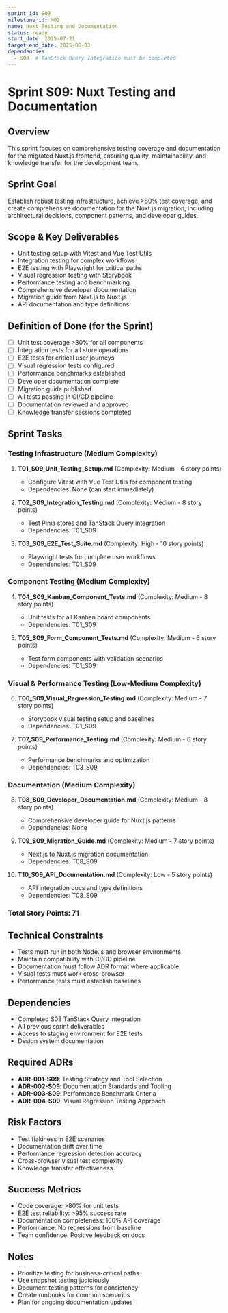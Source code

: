 ```yaml
---
sprint_id: S09
milestone_id: M02
name: Nuxt Testing and Documentation
status: ready
start_date: 2025-07-21
target_end_date: 2025-08-03
dependencies:
  - S08  # TanStack Query Integration must be completed
---
```


# Sprint S09: Nuxt Testing and Documentation

## Overview

This sprint focuses on comprehensive testing coverage and documentation for the migrated Nuxt.js frontend, ensuring quality, maintainability, and knowledge transfer for the development team.

## Sprint Goal

Establish robust testing infrastructure, achieve >80% test coverage, and create comprehensive documentation for the Nuxt.js migration, including architectural decisions, component patterns, and developer guides.

## Scope & Key Deliverables

- Unit testing setup with Vitest and Vue Test Utils
- Integration testing for complex workflows
- E2E testing with Playwright for critical paths
- Visual regression testing with Storybook
- Performance testing and benchmarking
- Comprehensive developer documentation
- Migration guide from Next.js to Nuxt.js
- API documentation and type definitions

## Definition of Done (for the Sprint)

- [ ] Unit test coverage >80% for all components
- [ ] Integration tests for all store operations
- [ ] E2E tests for critical user journeys
- [ ] Visual regression tests configured
- [ ] Performance benchmarks established
- [ ] Developer documentation complete
- [ ] Migration guide published
- [ ] All tests passing in CI/CD pipeline
- [ ] Documentation reviewed and approved
- [ ] Knowledge transfer sessions completed

## Sprint Tasks

### Testing Infrastructure (Medium Complexity)
1. **T01_S09_Unit_Testing_Setup.md** (Complexity: Medium - 6 story points)
   - Configure Vitest with Vue Test Utils for component testing
   - Dependencies: None (can start immediately)

2. **T02_S09_Integration_Testing.md** (Complexity: Medium - 8 story points)
   - Test Pinia stores and TanStack Query integration
   - Dependencies: T01_S09

3. **T03_S09_E2E_Test_Suite.md** (Complexity: High - 10 story points)
   - Playwright tests for complete user workflows
   - Dependencies: T01_S09

### Component Testing (Medium Complexity)
4. **T04_S09_Kanban_Component_Tests.md** (Complexity: Medium - 8 story points)
   - Unit tests for all Kanban board components
   - Dependencies: T01_S09

5. **T05_S09_Form_Component_Tests.md** (Complexity: Medium - 6 story points)
   - Test form components with validation scenarios
   - Dependencies: T01_S09

### Visual & Performance Testing (Low-Medium Complexity)
6. **T06_S09_Visual_Regression_Testing.md** (Complexity: Medium - 7 story points)
   - Storybook visual testing setup and baselines
   - Dependencies: T01_S09

7. **T07_S09_Performance_Testing.md** (Complexity: Medium - 6 story points)
   - Performance benchmarks and optimization
   - Dependencies: T03_S09

### Documentation (Medium Complexity)
8. **T08_S09_Developer_Documentation.md** (Complexity: Medium - 8 story points)
   - Comprehensive developer guide for Nuxt.js patterns
   - Dependencies: None

9. **T09_S09_Migration_Guide.md** (Complexity: Medium - 7 story points)
   - Next.js to Nuxt.js migration documentation
   - Dependencies: T08_S09

10. **T10_S09_API_Documentation.md** (Complexity: Low - 5 story points)
    - API integration docs and type definitions
    - Dependencies: T08_S09

### Total Story Points: 71

## Technical Constraints

- Tests must run in both Node.js and browser environments
- Maintain compatibility with CI/CD pipeline
- Documentation must follow ADR format where applicable
- Visual tests must work cross-browser
- Performance tests must establish baselines

## Dependencies

- Completed S08 TanStack Query integration
- All previous sprint deliverables
- Access to staging environment for E2E tests
- Design system documentation

## Required ADRs

- **ADR-001-S09**: Testing Strategy and Tool Selection
- **ADR-002-S09**: Documentation Standards and Tooling
- **ADR-003-S09**: Performance Benchmark Criteria
- **ADR-004-S09**: Visual Regression Testing Approach

## Risk Factors

- Test flakiness in E2E scenarios
- Documentation drift over time
- Performance regression detection accuracy
- Cross-browser visual test complexity
- Knowledge transfer effectiveness

## Success Metrics

- Code coverage: >80% for unit tests
- E2E test reliability: >95% success rate
- Documentation completeness: 100% API coverage
- Performance: No regressions from baseline
- Team confidence: Positive feedback on docs

## Notes

- Prioritize testing for business-critical paths
- Use snapshot testing judiciously
- Document testing patterns for consistency
- Create runbooks for common scenarios
- Plan for ongoing documentation updates